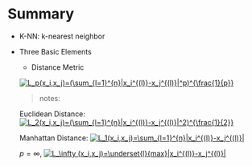 # Summary
  - K-NN: k-nearest neighbor
  - Three Basic Elements
    - Distance Metric
    
    <a href="https://www.codecogs.com/eqnedit.php?latex=L_p(x_i,x_j)=(\sum_{l=1}^{n}|x_i^{(l)}-x_j^{(l)}|^p)^{\frac{1}{p}}" target="_blank"><img src="https://latex.codecogs.com/gif.latex?L_p(x_i,x_j)=(\sum_{l=1}^{n}|x_i^{(l)}-x_j^{(l)}|^p)^{\frac{1}{p}}" title="L_p(x_i,x_j)=(\sum_{l=1}^{n}|x_i^{(l)}-x_j^{(l)}|^p)^{\frac{1}{p}}" /></a>
    
    > notes: 
    
    Euclidean Distance: <a href="https://www.codecogs.com/eqnedit.php?latex=L_2(x_i,x_j)=(\sum_{l=1}^{n}|x_i^{(l)}-x_j^{(l)}|^2)^{\frac{1}{2}}" target="_blank"><img src="https://latex.codecogs.com/gif.latex?L_2(x_i,x_j)=(\sum_{l=1}^{n}|x_i^{(l)}-x_j^{(l)}|^2)^{\frac{1}{2}}" title="L_2(x_i,x_j)=(\sum_{l=1}^{n}|x_i^{(l)}-x_j^{(l)}|^2)^{\frac{1}{2}}" /></a>
    
    Manhattan Distance: <a href="https://www.codecogs.com/eqnedit.php?latex=L_1(x_i,x_j)=\sum_{l=1}^{n}|x_i^{(l)}-x_j^{(l)}|" target="_blank"><img src="https://latex.codecogs.com/gif.latex?L_1(x_i,x_j)=\sum_{l=1}^{n}|x_i^{(l)}-x_j^{(l)}|" title="L_1(x_i,x_j)=\sum_{l=1}^{n}|x_i^{(l)}-x_j^{(l)}|" /></a>
    
    $p=\infty$, <a href="https://www.codecogs.com/eqnedit.php?latex=L_\infty&space;(x_i,x_j)=\underset{l}{max}|x_i^{(l)}-x_j^{(l)}|" target="_blank"><img src="https://latex.codecogs.com/gif.latex?L_\infty&space;(x_i,x_j)=\underset{l}{max}|x_i^{(l)}-x_j^{(l)}|" title="L_\infty (x_i,x_j)=\underset{l}{max}|x_i^{(l)}-x_j^{(l)}|" /></a>
